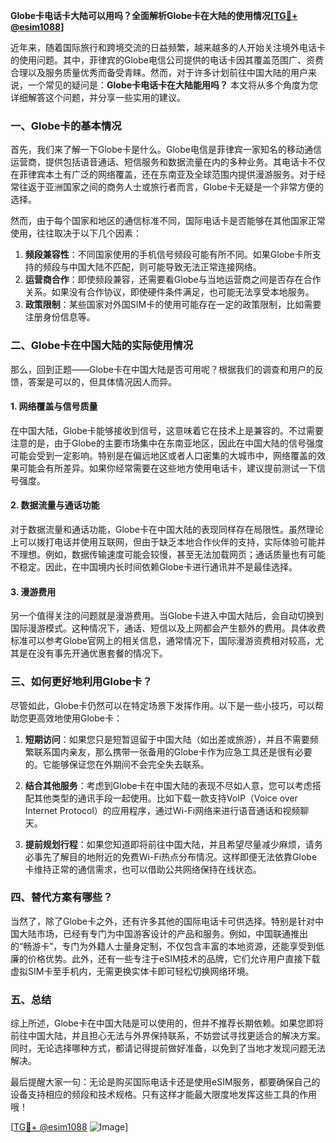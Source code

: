 **Globe卡电话卡大陆可以用吗？全面解析Globe卡在大陆的使用情况[[TG💪+ @esim1088](https://t.me/s/esim1088)]**

近年来，随着国际旅行和跨境交流的日益频繁，越来越多的人开始关注境外电话卡的使用问题。其中，菲律宾的Globe电信公司提供的电话卡因其覆盖范围广、资费合理以及服务质量优秀而备受青睐。然而，对于许多计划前往中国大陆的用户来说，一个常见的疑问是：**Globe卡电话卡在大陆能用吗？** 本文将从多个角度为您详细解答这个问题，并分享一些实用的建议。

### 一、Globe卡的基本情况

首先，我们来了解一下Globe卡是什么。Globe电信是菲律宾一家知名的移动通信运营商，提供包括语音通话、短信服务和数据流量在内的多种业务。其电话卡不仅在菲律宾本土有广泛的网络覆盖，还在东南亚及全球范围内提供漫游服务。对于经常往返于亚洲国家之间的商务人士或旅行者而言，Globe卡无疑是一个非常方便的选择。

然而，由于每个国家和地区的通信标准不同，国际电话卡是否能够在其他国家正常使用，往往取决于以下几个因素：

1. **频段兼容性**：不同国家使用的手机信号频段可能有所不同。如果Globe卡所支持的频段与中国大陆不匹配，则可能导致无法正常连接网络。
2. **运营商合作**：即使频段兼容，还需要看Globe与当地运营商之间是否存在合作关系。如果没有合作协议，即使硬件条件满足，也可能无法享受本地服务。
3. **政策限制**：某些国家对外国SIM卡的使用可能存在一定的政策限制，比如需要注册身份信息等。

### 二、Globe卡在中国大陆的实际使用情况

那么，回到正题——Globe卡在中国大陆是否可用呢？根据我们的调查和用户的反馈，答案是可以的，但具体情况因人而异。

#### 1. 网络覆盖与信号质量

在中国大陆，Globe卡能够接收到信号，这意味着它在技术上是兼容的。不过需要注意的是，由于Globe的主要市场集中在东南亚地区，因此在中国大陆的信号强度可能会受到一定影响。特别是在偏远地区或者人口密集的大城市中，网络覆盖的效果可能会有所差异。如果你经常需要在这些地方使用电话卡，建议提前测试一下信号强度。

#### 2. 数据流量与通话功能

对于数据流量和通话功能，Globe卡在中国大陆的表现同样存在局限性。虽然理论上可以拨打电话并使用互联网，但由于缺乏本地合作伙伴的支持，实际体验可能并不理想。例如，数据传输速度可能会较慢，甚至无法加载网页；通话质量也有可能不稳定。因此，在中国境内长时间依赖Globe卡进行通讯并不是最佳选择。

#### 3. 漫游费用

另一个值得关注的问题就是漫游费用。当Globe卡进入中国大陆后，会自动切换到国际漫游模式。这种情况下，通话、短信以及上网都会产生额外的费用。具体收费标准可以参考Globe官网上的相关信息，通常情况下，国际漫游资费相对较高，尤其是在没有事先开通优惠套餐的情况下。

### 三、如何更好地利用Globe卡？

尽管如此，Globe卡仍然可以在特定场景下发挥作用。以下是一些小技巧，可以帮助您更高效地使用Globe卡：

1. **短期访问**：如果您只是短暂逗留于中国大陆（如出差或旅游），并且不需要频繁联系国内亲友，那么携带一张备用的Globe卡作为应急工具还是很有必要的。它能够保证您在外期间不会完全失去联系。
   
2. **结合其他服务**：考虑到Globe卡在中国大陆的表现不尽如人意，您可以考虑搭配其他类型的通讯手段一起使用。比如下载一款支持VoIP（Voice over Internet Protocol）的应用程序，通过Wi-Fi网络来进行语音通话和视频聊天。

3. **提前规划行程**：如果您知道即将前往中国大陆，并且希望尽量减少麻烦，请务必事先了解目的地附近的免费Wi-Fi热点分布情况。这样即便无法依靠Globe卡维持正常的通信需求，也可以借助公共网络保持在线状态。

### 四、替代方案有哪些？

当然了，除了Globe卡之外，还有许多其他的国际电话卡可供选择。特别是针对中国大陆市场，已经有专门为中国游客设计的产品和服务。例如，中国联通推出的“畅游卡”，专门为外籍人士量身定制，不仅包含丰富的本地资源，还能享受到低廉的价格优势。此外，还有一些专注于eSIM技术的品牌，它们允许用户直接下载虚拟SIM卡至手机内，无需更换实体卡即可轻松切换网络环境。

### 五、总结

综上所述，Globe卡在中国大陆是可以使用的，但并不推荐长期依赖。如果您即将前往中国大陆，并且担心无法与外界保持联系，不妨尝试寻找更适合的解决方案。同时，无论选择哪种方式，都请记得提前做好准备，以免到了当地才发现问题无法解决。

最后提醒大家一句：无论是购买国际电话卡还是使用eSIM服务，都要确保自己的设备支持相应的频段和技术规格。只有这样才能最大限度地发挥这些工具的作用哦！

[[TG💪+ @esim1088](https://t.me/s/esim1088) ![Image](https://i.postimg.cc/4NQfJmqS/Snipaste-2025-05-13-00-14-12.png)]